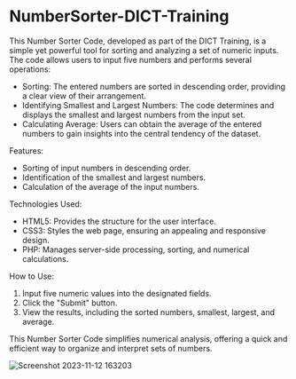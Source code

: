 # NumberSorter-DICT-Training

This Number Sorter Code, developed as part of the DICT Training, is a simple yet powerful tool for sorting and analyzing a set of numeric inputs. The code allows users to input five numbers and performs several operations:

- Sorting: The entered numbers are sorted in descending order, providing a clear view of their arrangement.
- Identifying Smallest and Largest Numbers: The code determines and displays the smallest and largest numbers from the input set.
- Calculating Average: Users can obtain the average of the entered numbers to gain insights into the central tendency of the dataset.

Features:
- Sorting of input numbers in descending order.
- Identification of the smallest and largest numbers.
- Calculation of the average of the input numbers.

Technologies Used:
- HTML5: Provides the structure for the user interface.
- CSS3: Styles the web page, ensuring an appealing and responsive design.
- PHP: Manages server-side processing, sorting, and numerical calculations.

How to Use:
1. Input five numeric values into the designated fields.
2. Click the "Submit" button.
3. View the results, including the sorted numbers, smallest, largest, and average.

This Number Sorter Code simplifies numerical analysis, offering a quick and efficient way to organize and interpret sets of numbers.

![Screenshot 2023-11-12 163203](https://github.com/hananramss/NumberSorter-DICT-Training/assets/119469707/8dde6742-156d-4c2b-8229-637b3ea969bc)
